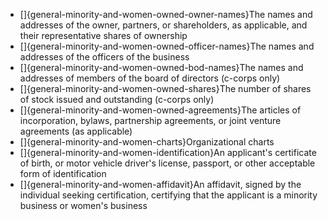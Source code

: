 - []{general-minority-and-women-owned-owner-names}The names and addresses of the owner, partners, or shareholders, as applicable, and their representative shares of ownership
- []{general-minority-and-women-owned-officer-names}The names and addresses of the officers of the business
- []{general-minority-and-women-owned-bod-names}The names and addresses of members of the board of directors (c-corps only)
- []{general-minority-and-women-owned-shares}The number of shares of stock issued and outstanding (c-corps only)
- []{general-minority-and-women-owned-agreements}The articles of incorporation, bylaws, partnership agreements, or joint venture agreements (as applicable)
- []{general-minority-and-women-charts}Organizational charts
- []{general-minority-and-women-identification}An applicant's certificate of birth, or motor vehicle driver's license, passport, or other acceptable form of identification
- []{general-minority-and-women-affidavit}An affidavit, signed by the individual seeking certification, certifying that the applicant is a minority business or women's business
